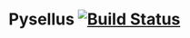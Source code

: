 # Pysellus [![Build Status](https://travis-ci.org/Pysellus/pysellus.svg)](https://travis-ci.org/Pysellus/pysellus)
